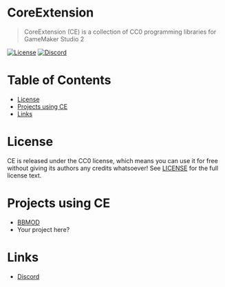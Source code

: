 # CoreExtension
> CoreExtension (CE) is a collection of CC0 programming libraries for GameMaker Studio 2

[![License](https://img.shields.io/github/license/blueburn-cz/CoreExtension)](LICENSE)
[![Discord](https://img.shields.io/discord/298884075585011713?label=Discord)](https://discord.gg/ep2BGPm)

# Table of Contents
* [License](#license)
* [Projects using CE](#projects-using-ce)
* [Links](#links)

# License
CE is released under the CC0 license, which means you can use it for free without giving its authors any credits whatsoever! See [LICENSE](LICENSE) for the full license text.

# Projects using CE
* [BBMOD](https://marketplace.yoyogames.com/assets/10210/bbmod-3)
* Your project here?

# Links
* [Discord](https://discord.gg/ep2BGPm)
